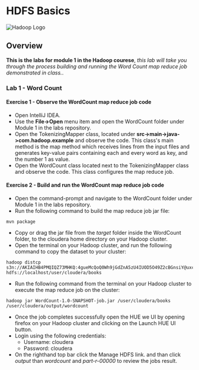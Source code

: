 # HDFS Basics

![Hadoop Logo](http://www.datameer.com/images/technology/hadoop-pic1.png)

## Overview

**This is the labs for module 1 in the Hadoop courese**,  *this lab will take you through the process building and running the Word Count map reduce job demonstrated in class.*.

### Lab 1 - Word Count

#### Exercise 1 - Observe the WordCount map reduce job code  

- Open IntelliJ IDEA.
- Use the **File->Open** menu item and open the WordCount folder under Module 1 in the labs repository.	
- Open the TokenizingMapper class, located under **src->main->java->com.hadoop.example** and observe the code. This class's main method is the map method which receives lines from the input files and generates key-value pairs containing each and every word as key, and the number 1 as value.
- Open the WordCount class located next to the TokenizingMapper class and observe the code. This class configures the map reduce job.

#### Exercise 2 - Build and run the WordCount map reduce job code

- Open the command-prompt and navigate to the WordCount folder under Module 1 in the labs repository.
- Run the following command to build the map reduce job jar file:

```
mvn package
```

- Copy or drag the jar file from the *target* folder inside the WordCount folder, to the cloudera home directory on your Hadoop cluster.
- Open the terminal on your Hadoop cluster, and run the following command to copy the dataset to your cluster:

```
hadoop distcp s3n://AKIAIHB4PMQIQZ73MHKQ:4gueMcQoQ0Wh9jGdZnA5zU4IUOD5O49Z2cBGnsiY@uxcpshadoop/books/* hdfs://localhost/user/cloudera/books
```
- Run the following command from the terminal on your Hadoop cluster to execute the map reduce job on the cluster:

```
hadoop jar WordCount-1.0-SNAPSHOT-job.jar /user/cloudera/books /user/cloudera/output/wordcount
```
- Once the job completes successfully open the HUE we UI by opening firefox on your Hadoop cluster and clicking on the Launch HUE UI button.
- Login using the following credentials:
	- Username: cloudera
	- Password: cloudera
-  On the righthand top bar click the Manage HDFS link. and than click *output* than *wordcount* and *part-r-00000* to review the jobs result.	